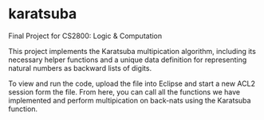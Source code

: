 # karatsuba
Final Project for CS2800: Logic & Computation

This project implements the Karatsuba multipication algorithm, including its necessary helper
functions and a unique data definition for representing natural numbers as backward lists of
digits. 

To view and run the code, upload the file into Eclipse and start a new ACL2 session form the file.
From here, you can call all the functions we have implemented and perform multipication on back-nats
using the Karatsuba function.
